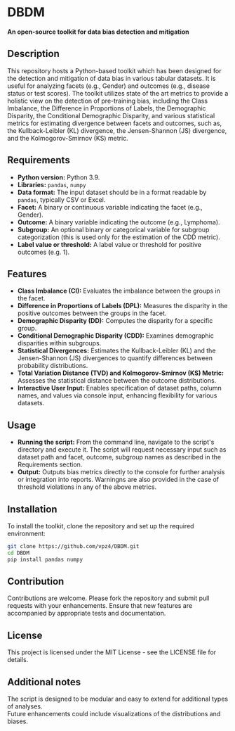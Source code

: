 # DBDM
**An open-source toolkit for data bias detection and mitigation**

## Description
This repository hosts a Python-based toolkit which has been designed for the detection and mitigation of data bias in various tabular datasets. It is useful for analyzing facets (e.g., Gender) and outcomes (e.g., disease status or test scores). The toolkit utilizes state of the art metrics to provide a holistic view on the detection of pre-training bias, including the Class Imbalance, the Difference in Proportions of Labels, the Demographic Disparity, the Conditional Demographic Disparity, and various statistical metrics for estimating divergence between facets and outcomes, such as, the Kullback-Leibler (KL) divergence, the Jensen-Shannon (JS) divergence, and the Kolmogorov-Smirnov (KS) metric.

## Requirements
- **Python version:** Python 3.9.
- **Libraries:** `pandas`, `numpy`
- **Data format:** The input dataset should be in a format readable by `pandas`, typically CSV or Excel.
- **Facet:** A binary or continuous variable indicating the facet (e.g., Gender).
- **Outcome:** A binary variable indicating the outcome (e.g., Lymphoma).
- **Subgroup:** An optional binary or categorical variable for subgroup categorization (this is used only for the estimation of the CDD metric).
- **Label value or threshold:** A label value or threshold for positive outcomes (e.g. 1).

## Features
- **Class Imbalance (CI):** Evaluates the imbalance between the groups in the facet.
- **Difference in Proportions of Labels (DPL):** Measures the disparity in the positive outcomes between the groups in the facet.
- **Demographic Disparity (DD):** Computes the disparity for a specific group.
- **Conditional Demographic Disparity (CDD):** Examines demographic disparities within subgroups.
- **Statistical Divergences:** Estimates the Kullback-Leibler (KL) and the Jensen-Shannon (JS) divergences to quantify differences between probability distributions.
- **Total Variation Distance (TVD) and Kolmogorov-Smirnov (KS) Metric:** Assesses the statistical distance between the outcome distributions.
- **Interactive User Input:** Enables specification of dataset paths, column names, and values via console input, enhancing flexibility for various datasets.

## Usage
- **Running the script:** From the command line, navigate to the script's directory and execute it. The script will request necessary input such as dataset path and facet, outcome, subgroup names as described in the Requirements section.
- **Output:** Outputs bias metrics directly to the console for further analysis or integration into reports. Warningns are also provided in the case of threshold violations in any of the above metrics.

## Installation
To install the toolkit, clone the repository and set up the required environment:

```bash
git clone https://github.com/vpz4/DBDM.git
cd DBDM
pip install pandas numpy
```

## Contribution
Contributions are welcome. Please fork the repository and submit pull requests with your enhancements. Ensure that new features are accompanied by appropriate tests and documentation.

## License
This project is licensed under the MIT License - see the LICENSE file for details.<br />

## Additional notes
The script is designed to be modular and easy to extend for additional types of analyses.<br />
Future enhancements could include visualizations of the distributions and biases.<br />
